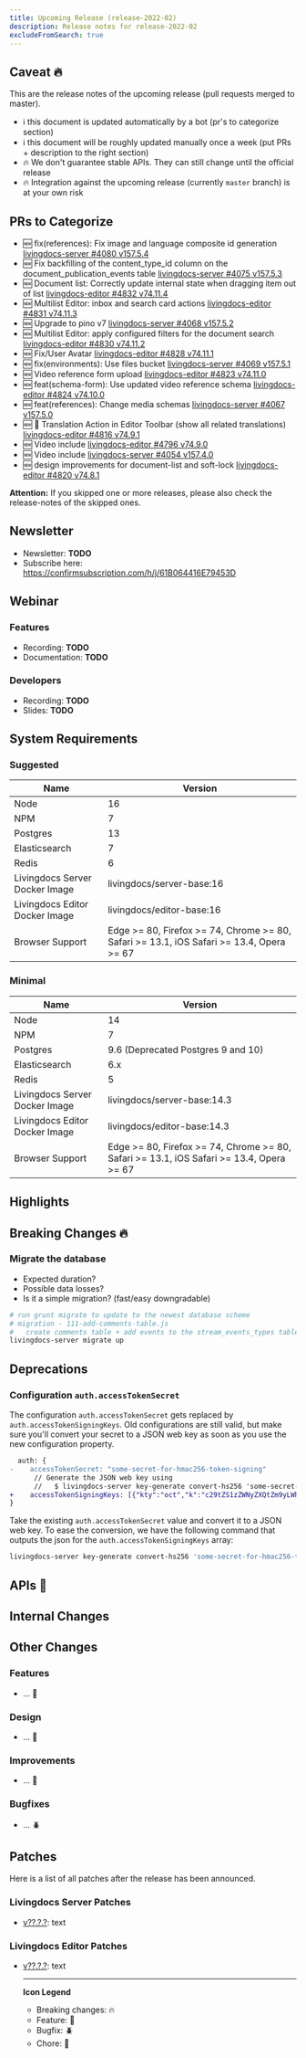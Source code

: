 ```yaml
---
title: Upcoming Release (release-2022-02)
description: Release notes for release-2022-02
excludeFromSearch: true
---
```


## Caveat :fire:

This are the release notes of the upcoming release (pull requests merged to master).

- :information_source: this document is updated automatically by a bot (pr's to categorize section)
- :information_source: this document will be roughly updated manually once a week (put PRs + description to the right section)
- :fire: We don't guarantee stable APIs. They can still change until the official release
- :fire: Integration against the upcoming release (currently `master` branch) is at your own risk

## PRs to Categorize
* :new: fix(references): Fix image and language composite id generation [livingdocs-server #4080 v157.5.4](https://github.com/livingdocsIO/livingdocs-server/pull/4080)
* :new: Fix backfilling of the content_type_id column on the document_publication_events table [livingdocs-server #4075 v157.5.3](https://github.com/livingdocsIO/livingdocs-server/pull/4075)
* :new: Document list: Correctly update internal state when dragging item out of list [livingdocs-editor #4832 v74.11.4](https://github.com/livingdocsIO/livingdocs-editor/pull/4832)
* :new: Multilist Editor: inbox and search card actions [livingdocs-editor #4831 v74.11.3](https://github.com/livingdocsIO/livingdocs-editor/pull/4831)
* :new: Upgrade to pino v7 [livingdocs-server #4068 v157.5.2](https://github.com/livingdocsIO/livingdocs-server/pull/4068)
* :new: Multilist Editor: apply configured filters for the document search [livingdocs-editor #4830 v74.11.2](https://github.com/livingdocsIO/livingdocs-editor/pull/4830)
* :new: Fix/User Avatar [livingdocs-editor #4828 v74.11.1](https://github.com/livingdocsIO/livingdocs-editor/pull/4828)
* :new: fix(environments): Use files bucket [livingdocs-server #4069 v157.5.1](https://github.com/livingdocsIO/livingdocs-server/pull/4069)
* :new: Video reference form upload [livingdocs-editor #4823 v74.11.0](https://github.com/livingdocsIO/livingdocs-editor/pull/4823)
* :new: feat(schema-form): Use updated video reference schema [livingdocs-editor #4824 v74.10.0](https://github.com/livingdocsIO/livingdocs-editor/pull/4824)
* :new: feat(references): Change media schemas [livingdocs-server #4067 v157.5.0](https://github.com/livingdocsIO/livingdocs-server/pull/4067)
* :new: 🐞 Translation Action in Editor Toolbar (show all related translations) [livingdocs-editor #4816 v74.9.1](https://github.com/livingdocsIO/livingdocs-editor/pull/4816)
* :new: Video include [livingdocs-editor #4796 v74.9.0](https://github.com/livingdocsIO/livingdocs-editor/pull/4796)
* :new: Video include [livingdocs-server #4054 v157.4.0](https://github.com/livingdocsIO/livingdocs-server/pull/4054)
* :new: design improvements for document-list and soft-lock [livingdocs-editor #4820 v74.8.1](https://github.com/livingdocsIO/livingdocs-editor/pull/4820)


**Attention:** If you skipped one or more releases, please also check the release-notes of the skipped ones.

## Newsletter

* Newsletter: **TODO**
* Subscribe here: https://confirmsubscription.com/h/j/61B064416E79453D


## Webinar

### Features

* Recording: **TODO**
* Documentation: **TODO**

### Developers

* Recording: **TODO**
* Slides: **TODO**

## System Requirements

### Suggested
|Name|Version|
|-|-|
|Node|16|
|NPM|7|
|Postgres|13|
|Elasticsearch|7|
|Redis|6|
|Livingdocs Server Docker Image|livingdocs/server-base:16|
|Livingdocs Editor Docker Image|livingdocs/editor-base:16|
|Browser Support|Edge >= 80, Firefox >= 74, Chrome >= 80, Safari >= 13.1, iOS Safari >= 13.4, Opera >= 67|

### Minimal
|Name|Version|
|-|-|
|Node|14|
|NPM|7|
|Postgres|9.6 (Deprecated Postgres 9 and 10)|
|Elasticsearch|6.x|
|Redis|5|
|Livingdocs Server Docker Image|livingdocs/server-base:14.3|
|Livingdocs Editor Docker Image|livingdocs/editor-base:14.3|
|Browser Support|Edge >= 80, Firefox >= 74, Chrome >= 80, Safari >= 13.1, iOS Safari >= 13.4, Opera >= 67|


## Highlights

## Breaking Changes :fire:

### Migrate the database

- Expected duration?
- Possible data losses?
- Is it a simple migration? (fast/easy downgradable)

```sh
# run grunt migrate to update to the newest database scheme
# migration - 111-add-comments-table.js
#   create comments table + add events to the stream_events_types table
livingdocs-server migrate up
```




## Deprecations

### Configuration `auth.accessTokenSecret`

The configuration `auth.accessTokenSecret` gets replaced by `auth.accessTokenSigningKeys`.
Old configurations are still valid, but make sure you'll convert your secret to a JSON web key as soon as you use the new configuration property.

```diff
  auth: {
-    accessTokenSecret: "some-secret-for-hmac256-token-signing"
      // Generate the JSON web key using
      //   $ livingdocs-server key-generate convert-hs256 'some-secret-for-hmac256-token-signing'
+    accessTokenSigningKeys: [{"kty":"oct","k":"c29tZS1zZWNyZXQtZm9yLWhtYWMyNTYtdG9rZW4tc2lnbmluZw","kid":"","alg":"HS256","use":"sig"}]
}
```

Take the existing `auth.accessTokenSecret` value and convert it to a JSON web key.
To ease the conversion, we have the following command that outputs the json
for the `auth.accessTokenSigningKeys` array:

```bash
livingdocs-server key-generate convert-hs256 'some-secret-for-hmac256-token-signing'
```


## APIs :gift:




## Internal Changes




## Other Changes

### Features

* ... :gift:

### Design

* ... :gift:

### Improvements

* ... :gift:

### Bugfixes

* ... :beetle:


## Patches

Here is a list of all patches after the release has been announced.

### Livingdocs Server Patches
- [v??.?.?](https://github.com/livingdocsIO/livingdocs-server/releases/tag/v??.?.?): text

### Livingdocs Editor Patches
- [v??.?.?](https://github.com/livingdocsIO/livingdocs-editor/releases/tag/v??.?.?): text

  ---
  **Icon Legend**
  * Breaking changes: :fire:
  * Feature: :gift:
  * Bugfix: :beetle:
  * Chore: :wrench:
